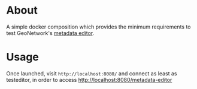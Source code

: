 # About

A simple docker composition which provides the minimum requirements
to test GeoNetwork's [metadata editor](https://github.com/geonetwork/geonetwork-ui/tree/main/apps/metadata-editor).

# Usage

Once launched, visit `http://localhost:8080/` and connect
as least as testeditor, in order to access
[http://localhost:8080/metadata-editor](http://localhost:8080/metadata-editor)
